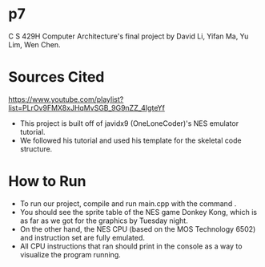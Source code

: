 # p7
C S 429H Computer Architecture's final project by David Li, Yifan Ma, Yu Lim, Wen Chen.

# Sources Cited 
https://www.youtube.com/playlist?list=PLrOv9FMX8xJHqMvSGB_9G9nZZ_4IgteYf
- This project is built off of javidx9 (OneLoneCoder)'s NES emulator tutorial.
- We followed his tutorial and used his template for the skeletal code structure.

# How to Run
- To run our project, compile and run main.cpp with the command .
- You should see the sprite table of the NES game Donkey Kong, which is as far as we got for the graphics by Tuesday night.
- On the other hand, the NES CPU (based on the MOS Technology 6502) and instruction set are fully emulated.
- All CPU instructions that ran should print in the console as a way to visualize the program running.
